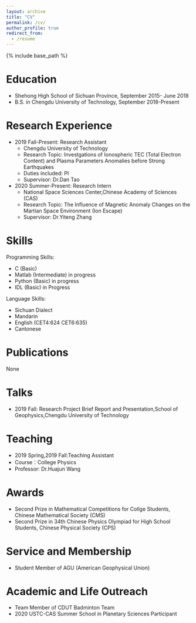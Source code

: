 ```yaml
---
layout: archive
title: "CV"
permalink: /cv/
author_profile: true
redirect_from:
  - /resume
---
```


{% include base_path %}

Education
======
* Shehong High School of Sichuan Province, September 2015- June 2018
* B.S. in Chengdu University of Technology, September 2018-Present

Research Experience
======
* 2019 Fall-Present: Research Assistant
  * Chengdu University of Technology
  * Research Topic: Investgations of Ionospheric TEC (Total Electron Content) and Plasma Parameters Anomalies before Strong Earthquakes
  * Duties included: PI
  * Supervisor: Dr.Dan Tao
* 2020 Summer-Present: Research Intern
  * National Space Sciences Center,Chinese Academy of Sciences (CAS)
  * Research Topic: The Influence of Magnetic Anomaly Changes on the Martian Space Environment (Ion Escape)
  * Supervisor: Dr.Yiteng Zhang

  
Skills
======
Programming Skills:
* C (Basic)
* Matlab (Intermediate) in progress
* Python (Basic) in progress
* IDL (Basic) in Progress

Language Skills:
* Sichuan Dialect
* Mandarin
* English (CET4:624 CET6:635)
* Cantonese


Publications
======
  None
  
Talks
======
* 2019 Fall: Research Project Brief Report and Presentation,School of Geophysics,Chengdu University of Technology
  
Teaching
======
* 2019 Spring,2019 Fall:Teaching Assistant
* Course：College Physics
* Professor: Dr.Huajun Wang
  
Awards
======
* Second Prize in Mathematical Competitions for Collge Students, Chinese Mathematical Society (CMS)
* Second Prize in 34th Chinese Physics Olympiad for High School Students, Chinese Physical Society (CPS)

Service and Membership
======
* Student Member of AGU (American Geophysical Union)

Academic and Life Outreach
======
* Team Member of CDUT Badminton Team
* 2020 USTC-CAS Summer School in Planetary Sciences Participant
